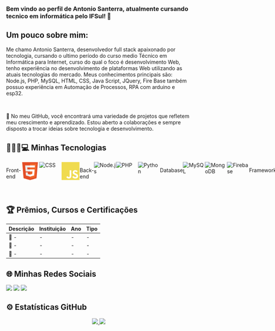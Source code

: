 <!--
**santerradev/santerradev** is a ✨ _special_ ✨ repository because its `README.md` (this file) appears on your GitHub profile.

Here are some ideas to get you started:

- 🔭 I’m currently working on ...
- 🌱 I’m currently learning ...
- 👯 I’m looking to collaborate on ...
- 🤔 I’m looking for help with ...
- 💬 Ask me about ...
- 📫 How to reach me: ...
- 😄 Pronouns: ...
- ⚡ Fun fact: ...
-->

### Bem vindo ao perfil de Antonio Santerra, atualmente cursando tecnico em informática pelo IFSul! 👋

<!--
<style>
  div{
    display: flex;
    flex-direction: row;
    jutify-content: center;
    align-items: center;
  }
</style>
-->

## Um pouco sobre mim:
<div>
  <p>
    Me chamo Antonio Santerra, desenvolvedor full stack apaixonado por tecnologia, cursando o ultimo período 
    do curso medio Técnico em Informática para Internet, curso do qual o foco é desenvolvimento Web,
    tenho experiência no desenvolvimento de plataformas Web utilizando as atuais tecnologias do mercado.
    Meus conhecimentos principais são: Node.js, PHP, MySQL, HTML, CSS, Java Script, JQuery, Fire Base
    também possuo experiência em Automação de Processos, RPA com arduino e esp32.
  </p>
  <br>
  <!--
  <p>
    Atualmente, estou aprofundando meus conhecimentos nas linguagens de programação Python, Java e MongoDB, além de explorar frameworks como React e Next.js.
    Meu objetivo é desenvolver aplicações que não apenas atendam às necessidades dos usuários, mas que também proporcionem uma experiência dinâmica e 
    agradável. Estou sempre em busca de aprender novas habilidades e me manter atualizado com as tendências do mercado. Participo de projetos acadêmicos e colaborativos, 
    onde posso aplicar o que aprendo e contribuir com a comunidade de desenvolvedores.
  </p>
  <br>
  -->
  <p>
    🚀 No meu GitHub, você encontrará uma variedade de projetos que refletem meu crescimento e aprendizado. Estou aberto a colaborações e sempre disposto a trocar ideias 
    sobre tecnologia e desenvolvimento.
  </p>
</div>

## 👨🏽‍💻💻 Minhas Tecnologias  
  
<div style=" display: flex">
 
  <p>Front-end</p>
  <img align="center" alt="HTML" height="50" width="60"         src="https://raw.githubusercontent.com/devicons/devicon/master/icons/html5/html5-original.svg">
  <img align="center" alt="CSS" height="50" width="60"          src="https://cdn.jsdelivr.net/gh/devicons/devicon@latest/icons/css3/css3-original.svg" />
  <img align="center" alt="JavaScript" height="50" width="60"   src="https://raw.githubusercontent.com/devicons/devicon/master/icons/javascript/javascript-plain.svg">
  <br><br>
  <p>Back-end</p>
  <img align="center" alt="Node.js" height="50" width="60"     src="https://cdn.jsdelivr.net/gh/devicons/devicon@latest/icons/nodejs/nodejs-original.svg" />
  <img align="center" alt="PHP" height="70" width="60"         src="https://cdn.jsdelivr.net/gh/devicons/devicon@latest/icons/php/php-original.svg" /> 
  <img align="center" alt="Python" height="50" width="60"      src="https://cdn.jsdelivr.net/gh/devicons/devicon@latest/icons/python/python-original.svg">
  <br><br>
  <p>Database</p>
  <img align="center" alt="MySQL" height="50" width="60"       src="https://cdn.jsdelivr.net/gh/devicons/devicon@latest/icons/mysql/mysql-original-wordmark.svg" />
  <img align="center" alt="MongoDB" height="50" width="60"      src="https://cdn.jsdelivr.net/gh/devicons/devicon@latest/icons/mongodb/mongodb-original-wordmark.svg" />
  <img align="center" alt="Firebase" height="50" width="60"    src="https://cdn.jsdelivr.net/gh/devicons/devicon@latest/icons/firebase/firebase-original-wordmark.svg" /> 
  <br><br>
  <p>Frameworks</p>
  <img align="center" alt="Laravel" height="50" width="60"     src="https://cdn.jsdelivr.net/gh/devicons/devicon@latest/icons/laravel/laravel-original.svg" />
  <img align="center" alt="React.js" height="50" width="60"    src="https://cdn.jsdelivr.net/gh/devicons/devicon@latest/icons/react/react-original.svg" />
  <img align="center" alt="Tailwind" height="50" width="60"    src="https://cdn.jsdelivr.net/gh/devicons/devicon@latest/icons/tailwindcss/tailwindcss-original.svg" />
  <img align="center" alt="Bootstrap" height="50" width="60"   src="https://cdn.jsdelivr.net/gh/devicons/devicon@latest/icons/bootstrap/bootstrap-original.svg" />
  <br><br>
  <p>Ferramentas</p>
  <img align="center" alt="VS Code" height="50" width="60"     src="https://cdn.jsdelivr.net/gh/devicons/devicon@latest/icons/vscode/vscode-original.svg" />
  <img align="center" alt="Docker" height="50" width="60"      src="https://cdn.jsdelivr.net/gh/devicons/devicon@latest/icons/docker/docker-original.svg" />
  <img align="center" alt="Debian" height="50" width="60"      src="https://cdn.jsdelivr.net/gh/devicons/devicon@latest/icons/debian/debian-original.svg" />
  <img align="center" alt="Git" height="50" width="60"         src="https://cdn.jsdelivr.net/gh/devicons/devicon@latest/icons/git/git-original.svg" />
</div><br>

## 🏆 Prêmios, Cursos e Certificações

Descrição   | Instituição   | Ano | Tipo
--------- | --------- | ------ | ------
🏅 - | - | - | -
🏅 - | - | - | -
🏅 - | - | - | -

## 🌐 Minhas Redes Sociais
  
<div> 
  <a href="https://www.youtube.com/channel/" target="_blank"><img src="https://img.shields.io/badge/YouTube-FF0000?style=for-the-badge&logo=youtube&logoColor=white" 
  target="_blank"></a>
  <a href="https://www.instagram.com/" target="_blank"><img src="https://img.shields.io/badge/-Instagram-%23E4405F?style=for-the-badge&logo=instagram&logoColor=white" 
  target="_blank"></a>
  <a href="https://www.linkedin.com/in/" target="_blank"><img src="https://img.shields.io/badge/-LinkedIn-%230077B5?style=for-the- 
  badge&logo=linkedin&logoColor=white" target="_blank"></a> 
</div>

## ⚙️ Estatísticas GitHub

<div align="center">
  <a href="https://github.com/Santerra-code">
  <img height="150em" src="https://github-readme-stats.vercel.app/api?username=Santerra-code&show_icons=true&theme=dark&include_all_commits=true&count_private=true"/>
  <img height="150" src="https://github-readme-stats.vercel.app/api/top-langs/?username=Santerra-code&layout=compact&langs_count=7&theme=dark"/>
</div>

